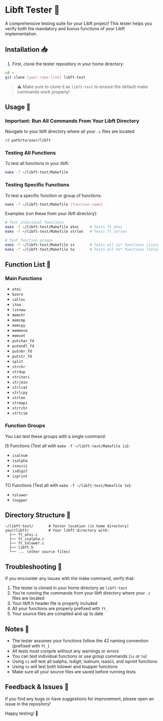 # Libft Tester 🧪

A comprehensive testing suite for your Libft project! This tester helps you verify both the mandatory and bonus functions of your Libft implementation.

## Installation 📥

1. First, clone the tester repository in your home directory:
```bash
cd ~
git clone [your-repo-link] libft-test
```

> ⚠️ Make sure to clone it as `libft-test` to ensure the default make commands work properly!

## Usage 🚀

### Important: Run All Commands From Your Libft Directory
Navigate to your libft directory where all your `.c` files are located:
```bash
cd path/to/your/libft
```

### Testing All Functions
To test all functions in your libft:
```bash
make -f ~/libft-test/Makefile
```

### Testing Specific Functions
To test a specific function or group of functions:
```bash
make -f ~/libft-test/Makefile [function_name]
```

Examples (run these from your libft directory):
```bash
# Test individual functions
make -f ~/libft-test/Makefile atoi     # Tests ft_atoi
make -f ~/libft-test/Makefile strlen   # Tests ft_strlen

# Test function groups
make -f ~/libft-test/Makefile is       # Tests all is* functions (isalpha, isdigit, etc.)
make -f ~/libft-test/Makefile to       # Tests all to* functions (tolower, toupper)
```

## Function List 📝

### Main Functions
- `atoi`
- `bzero`
- `calloc`
- `itoa`
- `lstnew`
- `memchr`
- `memcmp`
- `memcpy`
- `memmove`
- `memset`
- `putchar_fd`
- `putendl_fd`
- `putnbr_fd`
- `putstr_fd`
- `split`
- `strchr`
- `strdup`
- `striteri`
- `strjoin`
- `strlcat`
- `strlcpy`
- `strlen`
- `strmapi`
- `strrchr`
- `strtrim`

### Function Groups
You can test these groups with a single command:

IS Functions (Test all with `make -f ~/libft-test/Makefile is`):
- `isalnum`
- `isalpha`
- `isascii`
- `isdigit`
- `isprint`

TO Functions (Test all with `make -f ~/libft-test/Makefile to`):
- `tolower`
- `toupper`

## Directory Structure 📁
```
~/libft-test/       # Tester location (in home directory)
your/libft/         # Your libft directory with:
  ├── ft_atoi.c
  ├── ft_isalpha.c
  ├── ft_tolower.c
  ├── libft.h
  └── ... (other source files)
```

## Troubleshooting 🔧

If you encounter any issues with the make command, verify that:
1. The tester is cloned in your home directory as `libft-test`
2. You're running the commands from your libft directory where your `.c` files are located
3. Your libft.h header file is properly included
4. All your functions are properly prefixed with `ft_`
5. Your source files are compiled and up to date

## Notes 📌

- The tester assumes your functions follow the 42 naming convention (prefixed with `ft_`)
- All tests must compile without any warnings or errors
- You can test individual functions or use group commands (`is` or `to`)
- Using `is` will test all isalpha, isdigit, isalnum, isascii, and isprint functions
- Using `to` will test both tolower and toupper functions
- Make sure all your source files are saved before running tests

## Feedback & Issues 🐛

If you find any bugs or have suggestions for improvement, please open an issue in the repository!

Happy testing! 🎉
